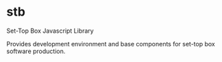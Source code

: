 # stb
Set-Top Box Javascript Library

Provides development environment and base components for set-top box software production.
